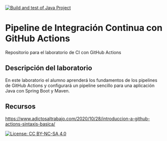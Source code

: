 [![Build and test of Java Project](https://github.com/ETSISI-EMS/ems2024-lab-1-3-ci-github-actions-paulajwm/actions/workflows/main.yml/badge.svg)](https://github.com/ETSISI-EMS/ems2024-lab-1-3-ci-github-actions-paulajwm/actions/workflows/main.yml)

# Pipeline de Integración Continua con GitHub Actions

Repositorio para el laboratorio de CI con GitHub Actions

## Descripción del laboratorio

En este laboratorio el alumno aprenderá los fundamentos de los pipelines de GitHub Actions y configurará un pipeline
sencillo para una aplicación Java con Spring Boot y Maven. 

## Recursos
https://www.adictosaltrabajo.com/2020/10/28/introduccion-a-github-actions-sintaxis-basica/

[![License: CC BY-NC-SA 4.0](https://img.shields.io/badge/License-CC_BY--NC--SA_4.0-lightgrey.svg)](https://creativecommons.org/licenses/by-nc-sa/4.0/)
